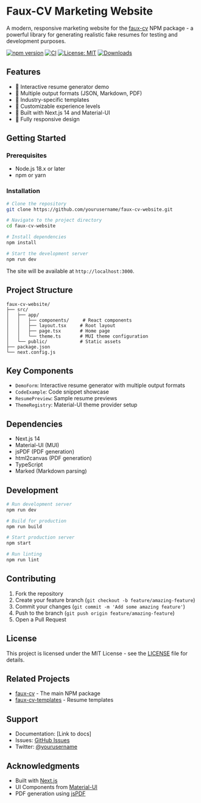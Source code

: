 # Faux-CV Marketing Website

A modern, responsive marketing website for the [faux-cv](https://www.npmjs.com/package/faux-cv) NPM package - a powerful library for generating realistic fake resumes for testing and development purposes.

[![npm version](https://img.shields.io/npm/v/faux-cv.svg)](https://www.npmjs.com/package/faux-cv)
[![CI](https://github.com/mrlynn/faux-cv/actions/workflows/test.yml/badge.svg?branch=main)](https://github.com/mrlynn/faux-cv/actions)
[![License: MIT](https://img.shields.io/badge/License-MIT-yellow.svg)](https://opensource.org/licenses/MIT)
[![Downloads](https://img.shields.io/npm/dm/faux-cv.svg)](https://www.npmjs.com/package/faux-cv)

## Features

- 🎯 Interactive resume generator demo
- 📄 Multiple output formats (JSON, Markdown, PDF)
- 🎨 Industry-specific templates
- 💼 Customizable experience levels
- 🚀 Built with Next.js 14 and Material-UI
- 📱 Fully responsive design

## Getting Started

### Prerequisites

- Node.js 18.x or later
- npm or yarn

### Installation

```bash
# Clone the repository
git clone https://github.com/yourusername/faux-cv-website.git

# Navigate to the project directory
cd faux-cv-website

# Install dependencies
npm install

# Start the development server
npm run dev
```

The site will be available at `http://localhost:3000`.

## Project Structure

```
faux-cv-website/
├── src/
│   ├── app/
│   │   ├── components/     # React components
│   │   ├── layout.tsx     # Root layout
│   │   ├── page.tsx       # Home page
│   │   └── theme.ts       # MUI theme configuration
│   └── public/            # Static assets
├── package.json
└── next.config.js
```

## Key Components

- `DemoForm`: Interactive resume generator with multiple output formats
- `CodeExample`: Code snippet showcase
- `ResumePreview`: Sample resume previews
- `ThemeRegistry`: Material-UI theme provider setup

## Dependencies

- Next.js 14
- Material-UI (MUI)
- jsPDF (PDF generation)
- html2canvas (PDF generation)
- TypeScript
- Marked (Markdown parsing)

## Development

```bash
# Run development server
npm run dev

# Build for production
npm run build

# Start production server
npm start

# Run linting
npm run lint
```

## Contributing

1. Fork the repository
2. Create your feature branch (`git checkout -b feature/amazing-feature`)
3. Commit your changes (`git commit -m 'Add some amazing feature'`)
4. Push to the branch (`git push origin feature/amazing-feature`)
5. Open a Pull Request

## License

This project is licensed under the MIT License - see the [LICENSE](LICENSE) file for details.

## Related Projects

- [faux-cv](https://github.com/mrlynn/faux-cv) - The main NPM package
- [faux-cv-templates](https://github.com/mrlynn/faux-cv-templates) - Resume templates

## Support

- Documentation: [Link to docs]
- Issues: [GitHub Issues](https://github.com/yourusername/faux-cv-website/issues)
- Twitter: [@yourusername](https://twitter.com/yourusername)

## Acknowledgments

- Built with [Next.js](https://nextjs.org/)
- UI Components from [Material-UI](https://mui.com/)
- PDF generation using [jsPDF](https://github.com/parallax/jsPDF)

